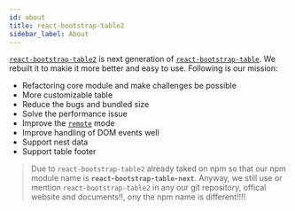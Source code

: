 ```yaml
---
id: about
title: react-bootstrap-table2
sidebar_label: About
---
```


[`react-bootstrap-table2`](https://github.com/react-bootstrap-table/react-bootstrap-table2) is next generation of [`react-bootstrap-table`](https://github.com/AllenFang/react-bootstrap-table). We rebuilt it to makie it more better and easy to use. Following is our mission:

* Refactoring core module and make challenges be possible
* More customizable table
* Reduce the bugs and bundled size
* Solve the performance issue
* Improve the [`remote`](https://allenfang.github.io/react-bootstrap-table/docs.html#remote) mode
* Improve handling of DOM events well
* Support nest data
* Support table footer

> Due to `react-bootstrap-table2` already taked on npm so that our npm module name is **`react-bootstrap-table-next`**. Anyway, we still use or mention `react-bootstrap-table2` in any our git repository, offical website and documents!!, ony the npm name is different!!!!